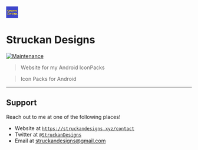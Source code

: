<a href="https://struckandesigns.github.io/"><img src="https://raw.githubusercontent.com/StruckanDesigns/struckandesigns.github.io/master/images/icon.jpg" title="StruckanDesigns" alt="FVCproductions"></a>


# Struckan Designs

[![Maintenance](https://img.shields.io/badge/Maintained%3F-yes-green.svg)](https://github.com/StruckanDesigns/struckandesigns.github.io)

> Website for my Android IconPacks

> Icon Packs for Android

---

## Support

Reach out to me at one of the following places! 

- Website at <a href="https://struckandesigns.xyz/contact" target="_blank">`https://struckandesigns.xyz/contact`</a>
- Twitter at <a href="https://twitter.com/StruckanDesigns" target="_blank">`@StruckanDesigns`</a>
- Email at struckandesigns@gmail.com
